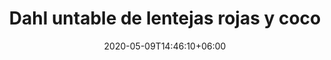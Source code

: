 ---
title: "Dahl untable de lentejas rojas y coco"
date: 2020-05-09T14:46:10+06:00
description: "Dahl untable de lentejas rojas y coco"
type: "recipe"
image: "images/recipes/dahl-lentejas-rojas-coco.png"
imagecredit: klaoe
cuisine: India
suitableForDiet: VeganDiet
yield: 8 porciones
prepTime: 30
cookTime: 15
totalTime: 45
categories: tapa
tags:
  - "lentejas rojas"
  - "coco"
ingredients:
- 200 gr lentejas rojas
- 2 gajos de ajo
- 1 vaso de leche de coco (espesa)
- 3 cdas de aceite de coco
- sal del Himalaya

directions:
- Enjuaga las lentejas y una vez limpias de todos residuos ponlas en una olla con agua cubriendo hasta 1 dedo por encima de las mismas.
- Añade el ajo picado y la sal, deja cocinar a fuego lento durante 15 minutos aproximadamente. 
- Una vez pasado este tiempo añade la leche de coco, remueve y baja el fuego. 
- Deja cocinar unos 4 minutos más. 
- Apaga y añade el aceite de coco.
- Mezcla y listo para servir.
tips: Se puede servir caliente de giarnición y frío como crema para untar con pan o piquitos.
---